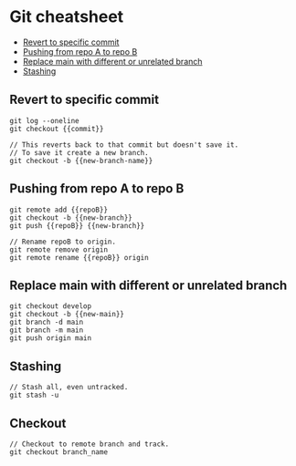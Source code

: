 ﻿# Git cheatsheet

<!--TOC-->
  - [Revert to specific commit](#revert-to-specific-commit)
  - [Pushing from repo A to repo B](#pushing-from-repo-a-to-repo-b)
  - [Replace main with different or unrelated branch](#replace-main-with-different-or-unrelated-branch)
  - [Stashing](#stashing)
<!--/TOC-->
## Revert to specific commit

```git
git log --oneline
git checkout {{commit}}

// This reverts back to that commit but doesn't save it.
// To save it create a new branch.
git checkout -b {{new-branch-name}}
```

## Pushing from repo A to repo B


```git
git remote add {{repoB}}
git checkout -b {{new-branch}}
git push {{repoB}} {{new-branch}}

// Rename repoB to origin.
git remote remove origin
git remote rename {{repoB}} origin
```

## Replace main with different or unrelated branch

```git
git checkout develop
git checkout -b {{new-main}}
git branch -d main
git branch -m main
git push origin main
```

## Stashing

```git
// Stash all, even untracked.
git stash -u
```

## Checkout

```git
// Checkout to remote branch and track.
git checkout branch_name
```
